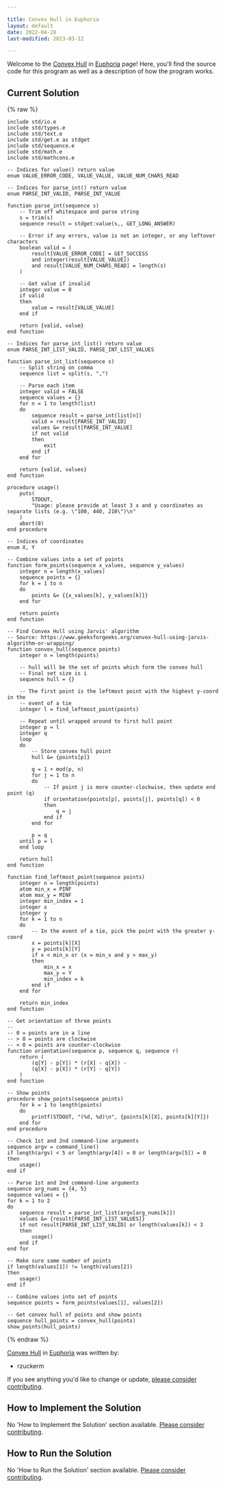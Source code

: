```yaml
---

title: Convex Hull in Euphoria
layout: default
date: 2022-04-28
last-modified: 2023-03-12

---
```


Welcome to the [Convex Hull](https://sampleprograms.io/projects/convex-hull) in [Euphoria](https://sampleprograms.io/languages/euphoria) page! Here, you'll find the source code for this program as well as a description of how the program works.

## Current Solution

{% raw %}

```euphoria
include std/io.e
include std/types.e
include std/text.e
include std/get.e as stdget
include std/sequence.e
include std/math.e
include std/mathcons.e

-- Indices for value() return value
enum VALUE_ERROR_CODE, VALUE_VALUE, VALUE_NUM_CHARS_READ

-- Indices for parse_int() return value
enum PARSE_INT_VALID, PARSE_INT_VALUE

function parse_int(sequence s)
    -- Trim off whitespace and parse string
    s = trim(s)
    sequence result = stdget:value(s,, GET_LONG_ANSWER)

    -- Error if any errors, value is not an integer, or any leftover characters
    boolean valid = (
        result[VALUE_ERROR_CODE] = GET_SUCCESS
        and integer(result[VALUE_VALUE])
        and result[VALUE_NUM_CHARS_READ] = length(s)
    )

    -- Get value if invalid
    integer value = 0
    if valid
    then
        value = result[VALUE_VALUE]
    end if

    return {valid, value}
end function

-- Indices for parse_int_list() return value
enum PARSE_INT_LIST_VALID, PARSE_INT_LIST_VALUES

function parse_int_list(sequence s)
    -- Split string on comma
    sequence list = split(s, ",")

    -- Parse each item
    integer valid = FALSE
    sequence values = {}
    for n = 1 to length(list)
    do
        sequence result = parse_int(list[n])
        valid = result[PARSE_INT_VALID]
        values &= result[PARSE_INT_VALUE]
        if not valid
        then
            exit
        end if
    end for

    return {valid, values}
end function

procedure usage()
    puts(
        STDOUT, 
        "Usage: please provide at least 3 x and y coordinates as separate lists (e.g. \"100, 440, 210\")\n"
    )
    abort(0)
end procedure

-- Indices of coordinates
enum X, Y

-- Combine values into a set of points
function form_points(sequence x_values, sequence y_values)
    integer n = length(x_values)
    sequence points = {}
    for k = 1 to n
    do
        points &= {{x_values[k], y_values[k]}}
    end for

    return points
end function

-- Find Convex Hull using Jarvis' algorithm
-- Source: https://www.geeksforgeeks.org/convex-hull-using-jarvis-algorithm-or-wrapping/
function convex_hull(sequence points)
    integer n = length(points)

    -- hull will be the set of points which form the convex hull
    -- Final set size is i
    sequence hull = {}

    -- The first point is the leftmost point with the highest y-coord in the
    -- event of a tie
    integer l = find_leftmost_point(points)

    -- Repeat until wrapped around to first hull point
    integer p = l
    integer q
    loop
    do
        -- Store convex hull point
        hull &= {points[p]}

        q = 1 + mod(p, n)
        for j = 1 to n
        do
            -- If point j is more counter-clockwise, then update end point (q)
            if orientation(points[p], points[j], points[q]) < 0
            then
                q = j
            end if
        end for

        p = q
    until p = l
    end loop

    return hull
end function

function find_leftmost_point(sequence points)
    integer n = length(points)
    atom min_x = PINF
    atom max_y = MINF
    integer min_index = 1
    integer x
    integer y
    for k = 1 to n
    do
        -- In the event of a tie, pick the point with the greater y-coord
        x = points[k][X]
        y = points[k][Y]
        if x < min_x or (x = min_x and y > max_y)
        then
            min_x = x
            max_y = Y
            min_index = k
        end if
    end for

    return min_index
end function

-- Get orientation of three points
--
-- 0 = points are in a line
-- > 0 = points are clockwise
-- < 0 = points are counter-clockwise
function orientation(sequence p, sequence q, sequence r)
    return (
        (q[Y] - p[Y]) * (r[X] - q[X]) -
        (q[X] - p[X]) * (r[Y] - q[Y])
    )
end function

-- Show points
procedure show_points(sequence points)
    for k = 1 to length(points)
    do
        printf(STDOUT, "(%d, %d)\n", {points[k][X], points[k][Y]})
    end for
end procedure

-- Check 1st and 2nd command-line arguments
sequence argv = command_line()
if length(argv) < 5 or length(argv[4]) = 0 or length(argv[5]) = 0
then
    usage()
end if

-- Parse 1st and 2nd command-line arguments
sequence arg_nums = {4, 5}
sequence values = {}
for k = 1 to 2
do
    sequence result = parse_int_list(argv[arg_nums[k]])
    values &= {result[PARSE_INT_LIST_VALUES]}
    if not result[PARSE_INT_LIST_VALID] or length(values[k]) < 3
    then
        usage()
    end if
end for

-- Make sure same number of points
if length(values[1]) != length(values[2])
then
    usage()
end if

-- Combine values into set of points
sequence points = form_points(values[1], values[2])

-- Get convex hull of points and show points
sequence hull_points = convex_hull(points)
show_points(hull_points)
```

{% endraw %}

[Convex Hull](https://sampleprograms.io/projects/convex-hull) in [Euphoria](https://sampleprograms.io/languages/euphoria) was written by:

- rzuckerm

If you see anything you'd like to change or update, [please consider contributing](https://github.com/TheRenegadeCoder/sample-programs).

## How to Implement the Solution

No 'How to Implement the Solution' section available. [Please consider contributing](https://github.com/TheRenegadeCoder/sample-programs-website).

## How to Run the Solution

No 'How to Run the Solution' section available. [Please consider contributing](https://github.com/TheRenegadeCoder/sample-programs-website).